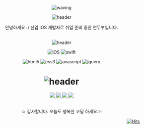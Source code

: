 <div align="center"> 
  
  <!-- 그라데이션 효과 Hello! https://github.com/kyechan99/capsule-render 여기서 사용 가능 -->
  ![waving](https://capsule-render.vercel.app/api?type=waving&height=180&text=Hello!&fontAlign=80&fontAlignY=40&color=gradient)
  
  <!--   글자색 변경 가능한 헤더테그를 사용 (가운데 정렬) https://github.com/kyechan99/capsule-render 깃허브 참고 -->
  ![header](https://capsule-render.vercel.app/api?type=cylinder&height=30&section=header&text=Intro%20👋🏻&fontSize=20&color=fff&fontColor=C19AE4)
  
  <!--   인사말 -->
  안녕하세요 :)
  신입 iOS 개발자로 취업 준비 중인 연두부입니다.
  <br><br>

  ![header](https://capsule-render.vercel.app/api?type=cylinder&height=30&section=header&text=👩🏻‍🔧Tech%20Stack&fontSize=20&color=fff&fontColor=C19AE4)
  
  ![iOS](https://img.shields.io/badge/-iOS-A7B1B6?logo=Apple&logoColor=fff) ![swift](https://img.shields.io/badge/-Swift-F05138?logo=swift&logoColor=fff)
  
  ![html5](https://img.shields.io/badge/-HTML5-E34F26?logo=html5&logoColor=fff) ![css3](https://img.shields.io/badge/-CSS3-1572B6?logo=css3&logoColor=fff) ![javascript](https://img.shields.io/badge/-JavaScript-000?logo=javascript&logoColor=F7DF1E) ![jquery](https://img.shields.io/badge/-jQuery-fff?logo=jquery&logoColor=0769AD)
  
  
  # ![header](https://capsule-render.vercel.app/api?type=cylinder&height=25&section=header&text=📞Contacts&fontSize=20&color=fff&fontColor=C19AE4)
  
  <!--   그라데이션 구분선 -->
  <!--      ![header](https://capsule-render.vercel.app/api?type=rect&color=gradient&height=1) -->

  <!--   이력서, 블로그, outlook Email, Gmail 링크 -->
  <p>
    <a target="_blank" href="https://www.notion.so/14a6920f8b04429591b1048187ace620">
      <img src="https://img.shields.io/badge/notion 이력서-fff?style=for-the-badge&logo=Notion&logoColor=000">
    </a>
    <a target="_blank" href="https://db-foot.tistory.com">
      <img src="https://img.shields.io/badge/Tistory 블로그-fff?style=for-the-badge&logo=Tistory&logoColor=000">
    </a>
    <a target="_blank" href="mailto:yeonji23@outlook.com">
      <img src="https://img.shields.io/badge/outlook email-fff?style=for-the-badge&logo=Microsoft Outlook&logoColor=0078D4">
    </a>
    <a target="_blank" href="mailto:yeonji3127@gmail.com">
      <img src="https://img.shields.io/badge/Gmail-fff?style=for-the-badge&logo=Gmail&logoColor=EA4335">
    </a>
  </p>
  
  <br>
  <!--   끝인사 -->
    ☺ 감사합니다. 오늘도 행복한 코딩 하세요.✨
  
  <!--   히스토리 깃허브 방문자 수 확인 가능 (오른쪽 정렬) https://hits.seeyoufarm.com 여기서 커스텀 가능 -->
  <div align="right">
  
  [![Hits](https://hits.seeyoufarm.com/api/count/incr/badge.svg?url=https%3A%2F%2Fgithub.com%2Fcalliyeonji&count_bg=%23C99EEF&title_bg=%23CCCCCC&icon=smugmug.svg&icon_color=%23ffffff&title=hits&edge_flat=false)](https://hits.seeyoufarm.com)
    
  </div>
</div>

<!--
**calliyeonji/calliyeonji** is a ✨ _special_ ✨ repository because its `README.md` (this file) appears on your GitHub profile.

Here are some ideas to get you started:

- 🔭 I’m currently working on ...
- 🌱 I’m currently learning ...
- 👯 I’m looking to collaborate on ...
- 🤔 I’m looking for help with ...
- 💬 Ask me about ...
- 📫 How to reach me: ...
- 😄 Pronouns: ...
- ⚡ Fun fact: ...
-->
